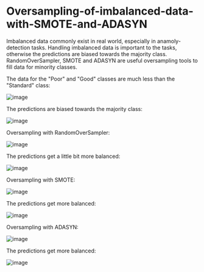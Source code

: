 # Oversampling-of-imbalanced-data-with-SMOTE-and-ADASYN
Imbalanced data commonly exist in real world, especially in anamoly-detection tasks. Handling imbalanced data is important to the tasks, otherwise the predictions are biased towards the majority class. RandomOverSampler, SMOTE and ADASYN are useful oversampling tools to fill data for minority classes.

The data for the "Poor" and "Good" classes are much less than the "Standard" class:

![image](https://github.com/hanfei1986/Over-sampling-of-imbalanced-data-with-RandomOverSampler--SMOTE-and-ADASYN/assets/59255164/87149c40-b6f6-4149-96eb-2b98495caae8)

The predictions are biased towards the majority class:

![image](https://github.com/hanfei1986/Over-sampling-of-imbalanced-data-with-RandomOverSampler--SMOTE-and-ADASYN/assets/59255164/e3c1ef4f-6a53-4d7d-810e-dfd81a87e90f)

Oversampling with RandomOverSampler:

![image](https://github.com/hanfei1986/Over-sampling-of-imbalanced-data-with-RandomOverSampler--SMOTE-and-ADASYN/assets/59255164/22b08151-3a23-435d-b205-5c66aa11ce54)

The predictions get a little bit more balanced:

![image](https://github.com/hanfei1986/Over-sampling-of-imbalanced-data-with-RandomOverSampler--SMOTE-and-ADASYN/assets/59255164/3e14ca04-7d37-49ac-b67a-0d54ab26d3dd)

Oversampling with SMOTE:

![image](https://github.com/hanfei1986/Over-sampling-of-imbalanced-data-with-RandomOverSampler--SMOTE-and-ADASYN/assets/59255164/df402a2c-8a18-4bde-bbb5-7100bd25eafa)

The predictions get more balanced:

![image](https://github.com/hanfei1986/Over-sampling-of-imbalanced-data-with-RandomOverSampler--SMOTE-and-ADASYN/assets/59255164/7c8dace5-6863-44c1-bcc3-8ce89d92ba33)

Oversampling with ADASYN:

![image](https://github.com/hanfei1986/Over-sampling-of-imbalanced-data-with-RandomOverSampler--SMOTE-and-ADASYN/assets/59255164/5bc9b63e-8322-4816-9fc1-0ea6b5783d3c)

The predictions get more balanced:

![image](https://github.com/hanfei1986/Over-sampling-of-imbalanced-data-with-RandomOverSampler--SMOTE-and-ADASYN/assets/59255164/ecaf1dc9-9698-4c13-ace2-e3b74ca01ad6)




